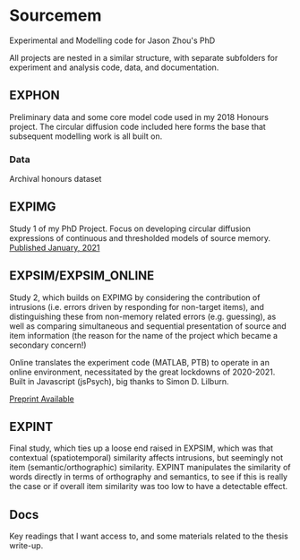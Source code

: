 # Sourcemem
Experimental and Modelling code for Jason Zhou's PhD

All projects are nested in a similar structure, with separate subfolders for experiment and analysis code, data, and documentation.

## EXPHON
Preliminary data and some core model code used in my 2018 Honours project. The circular diffusion code included here forms the base that subsequent modelling work is all built on.

### Data
Archival honours dataset

## EXPIMG
Study 1 of my PhD Project. Focus on developing circular diffusion expressions of continuous and thresholded models of source memory. [Published January, 2021](https://link.springer.com/article/10.3758/s13423-020-01862-0) 

## EXPSIM/EXPSIM_ONLINE
Study 2, which builds on EXPIMG by considering the contribution of intrusions (i.e. errors driven by responding for non-target items), and distinguishing these from non-memory related errors (e.g. guessing), as well as comparing simultaneous and sequential presentation of source and item information (the reason for the name of the project which became a secondary concern!) 

Online translates the experiment code (MATLAB, PTB) to operate in an online environment, necessitated by the great lockdowns of 2020-2021. Built in Javascript (jsPsych), big thanks to Simon D. Lilburn.

[Preprint Available](https://psyarxiv.com/kpwh4/)

## EXPINT
Final study, which ties up a loose end raised in EXPSIM, which was that contextual (spatiotemporal) similarity affects intrusions, but seemingly not item (semantic/orthographic) similarity. EXPINT manipulates the similarity of words directly in terms of orthography and semantics, to see if this is really the case or if overall item similarity was too low to have a detectable effect. 

## Docs
Key readings that I want access to, and some materials related to the thesis write-up.
